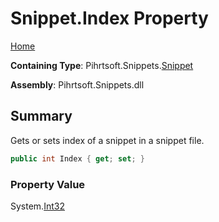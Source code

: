 <a name="_top"></a>

# Snippet\.Index Property

[Home](../../../../README.md#_top)

**Containing Type**: Pihrtsoft\.Snippets\.[Snippet](../README.md#_top)

**Assembly**: Pihrtsoft\.Snippets\.dll

## Summary

Gets or sets index of a snippet in a snippet file\.

```csharp
public int Index { get; set; }
```

### Property Value

System\.[Int32](https://docs.microsoft.com/en-us/dotnet/api/system.int32)

